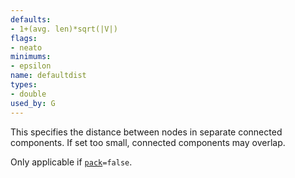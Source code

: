 ```yaml
---
defaults:
- 1+(avg. len)*sqrt(|V|)
flags:
- neato
minimums:
- epsilon
name: defaultdist
types:
- double
used_by: G
---
```

This specifies the distance between nodes in separate connected
components. If set too small, connected components may overlap.

Only applicable if [`pack`](#d:pack)`=false`.
